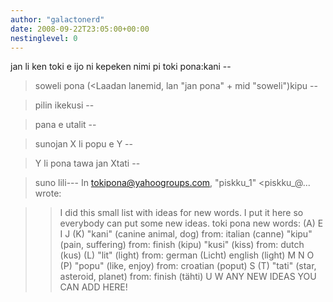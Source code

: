 ```yaml
---
author: "galactonerd"
date: 2008-09-22T23:05:00+00:00
nestinglevel: 0
---
```

jan li ken toki e ijo ni kepeken nimi pi toki pona:kani --

> soweli pona (<Laadan lanemid, lan "jan pona" + mid "soweli")kipu --

> pilin ikekusi --

> pana e utalit --

> sunojan X li popu e Y --

> Y li pona tawa jan Xtati --

> suno lili---
 In [tokipona@yahoogroups.com](mailto://tokipona@yahoogroups.com), "piskku\_1" <piskku\_@...
> wrote:

>> I did this small list with ideas for new words. I put it here so
> everybody can put some new ideas.
>> toki pona new words:
>> (A)
>> E
> I
> J
> (K)
> "kani" (canine animal, dog) from: italian (canne)
> "kipu" (pain, suffering) from: finish (kipu)
> "kusi" (kiss) from: dutch (kus)
> (L)
> "lit" (light) from: german (Licht) english (light)
> M
> N
> O
> (P)
> "popu" (like, enjoy) from: croatian (poput)
> S
> (T)
> "tati" (star, asteroid, planet) from: finish (tähti)
> U
> W
>> ANY NEW IDEAS YOU CAN ADD HERE!
>